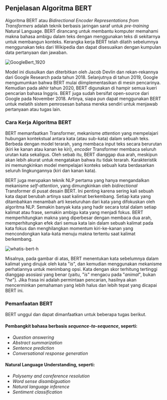 ## Penjelasan Algoritma BERT
Algoritma BERT atau *Bidirectional Encoder Representations from Transformers* adalah teknik berbasis jaringan saraf untuk *pre-training* Natural Language. BERT dirancang untuk membantu komputer memahami makna bahasa ambigu dalam teks dengan menggunakan teks di sekitarnya untuk membangun konteks. Kerangka kerja BERT telah dilatih sebelumnya menggunakan teks dari Wikipedia dan dapat disesuaikan dengan kumpulan data pertanyaan dan jawaban.

![GoogleBert_1920](https://user-images.githubusercontent.com/76557114/208561287-ad16340c-16e7-481a-a7fc-7ef75d94daab.jpg)

Model ini diusulkan dan diterbitkan oleh Jacob Devlin dan rekan-rekannya dari Google Research pada tahun 2018. Selanjutnya di tahun 2019, Google mengumumkan bahwa BERT mulai diimplementasikan di mesin pencarinya. Kemudian pada akhir tahun 2020, BERT digunakan di hampir semua kueri pencarian bahasa Inggris. BERT juga sudah bersifat open-source dari Google pada November 2018. Artinya, siapa pun dapat menggunakan BERT untuk melatih sistem pemrosesan bahasa mereka sendiri untuk menjawab pertanyaan atau tugas lain.


### Cara Kerja Algoritma BERT
BERT memanfaatkan Transformer, mekanisme *attention* yang mempelajari hubungan kontekstual antara kata (atau sub-kata) dalam sebuah teks. Berbeda dengan model terarah, yang membaca input teks secara berurutan (kiri ke kanan atau kanan ke kiri), *encoder* Transformer membaca seluruh urutan kata sekaligus. Oleh sebab itu, BERT dianggap dua arah, meskipun akan lebih akurat untuk mengatakan bahwa itu tidak terarah. Karakteristik ini memungkinkan model mempelajari konteks sebuah kata berdasarkan seluruh lingkungannya (kiri dan kanan kata).

BERT juga merupakan teknik NLP pertama yang hanya mengandalkan mekanisme *self-attention*, yang dimungkinkan oleh *bidirectional* Transformer di pusat desain BERT. Ini penting karena sering kali sebuah kata dapat berubah artinya saat kalimat berkembang. Setiap kata yang ditambahkan menambah arti keseluruhan dari kata yang difokuskan oleh algoritma NLP. Semakin banyak kata yang hadir secara total dalam setiap kalimat atau frase, semakin ambigu kata yang menjadi fokus. BERT memperhitungkan makna yang diperbesar dengan membaca dua arah, memperhitungkan efek dari semua kata lain dalam sebuah kalimat pada kata fokus dan menghilangkan momentum kiri-ke-kanan yang mencondongkan kata-kata menuju makna tertentu saat kalimat berkembang.

![whatis-bert-h](https://user-images.githubusercontent.com/76557114/208569645-a6062700-7d13-4e1f-94e7-fa88ae368c26.png)

Misalnya, pada gambar di atas, BERT menentukan kata sebelumnya dalam kalimat yang dirujuk oleh kata "*is*", dan kemudian menggunakan mekanisme perhatiannya untuk menimbang opsi. Kata dengan skor terhitung tertinggi dianggap asosiasi yang benar (yaitu, "*is*" mengacu pada "*animal*", bukan "*he*"). Jika frasa ini adalah permintaan pencarian, hasilnya akan mencerminkan pemahaman yang lebih halus dan lebih tepat yang dicapai BERT ini.


### Pemanfaatan BERT
BERT unggul dan dapat dimanfaatkan untuk beberapa tugas berikut.

#### Pembangkit bahasa berbasis *sequence-to-sequence*, seperti:
- *Question answering*
- *Abstract summarization*
- *Sentence prediction*
- *Conversational response generation*

#### Natural Language Understanding, seperti:
- *Polysemy and coreference resolution*
- *Word sense disambiguation*
- *Natural language inference*
- *Sentiment classification*
